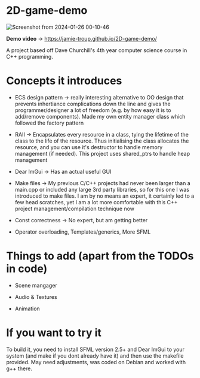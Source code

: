 # 2D-game-demo

![Screenshot from 2024-01-26 00-10-46](https://github.com/Jamie-Troup/2D-game-demo/assets/150353016/4dd45f8f-663e-42aa-9ce5-98eb184114c7)

__Demo video__ -> https://jamie-troup.github.io/2D-game-demo/

A project based off Dave Churchill's 4th year computer science course in C++ programming.

# Concepts it introduces

- ECS design pattern -> really interesting alternative to OO design that prevents inhertiance complications down the line and gives the programmer/designer a lot of freedom (e.g. by how easy it is to add/remove components). Made my own entity manager class which followed the factory pattern

- RAII -> Encapsulates every resource in a class, tying the lifetime of the class to the life of the resource. Thus initialising the class allocates the resource, and you can use it's destructor to handle memory management (if needed). This project uses shared_ptrs to handle heap management

- Dear ImGui -> Has an actual useful GUI

- Make files -> My previous C/C++ projects had never been larger than a main.cpp or included any large 3rd party libraries, so for this one I was introduced to make files. I am by no means an expert, it certainly led to a few head scratches, yet I am a lot more comfortable with this C++ project management/compilation technique now

- Const correctness -> No expert, but am getting better

- Operator overloading, Templates/generics, More SFML

# Things to add (apart from the TODOs in code)

- Scene mangager

- Audio & Textures

- Animation
  
# If you want to try it

To build it, you need to install SFML version 2.5+ and Dear ImGui to your system (and make if you dont already have it) and then use the makefile provided. May need adjustments, was coded on Debian and worked with g++ there.
